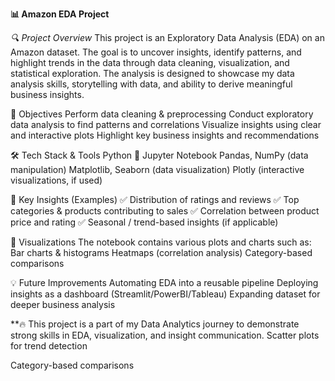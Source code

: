 **📊 Amazon EDA Project**

*🔍 Project Overview*
This project is an Exploratory Data Analysis (EDA) on an Amazon dataset. The goal is to uncover insights, identify patterns, and highlight trends in the data through data cleaning, visualization, and statistical exploration.
The analysis is designed to showcase my data analysis skills, storytelling with data, and ability to derive meaningful business insights.

🎯 Objectives
Perform data cleaning & preprocessing
Conduct exploratory data analysis to find patterns and correlations
Visualize insights using clear and interactive plots
Highlight key business insights and recommendations

🛠️ Tech Stack & Tools
Python 🐍
Jupyter Notebook
Pandas, NumPy (data manipulation)
Matplotlib, Seaborn (data visualization)
Plotly (interactive visualizations, if used)

📌 Key Insights (Examples)
✅ Distribution of ratings and reviews
✅ Top categories & products contributing to sales
✅ Correlation between product price and rating
✅ Seasonal / trend-based insights (if applicable)

📸 Visualizations
The notebook contains various plots and charts such as:
Bar charts & histograms
Heatmaps (correlation analysis)
Category-based comparisons

💡 Future Improvements
Automating EDA into a reusable pipeline
Deploying insights as a dashboard (Streamlit/PowerBI/Tableau)
Expanding dataset for deeper business analysis

**🔥 This project is a part of my Data Analytics journey to demonstrate strong skills in EDA, visualization, and insight communication.
Scatter plots for trend detection

Category-based comparisons
